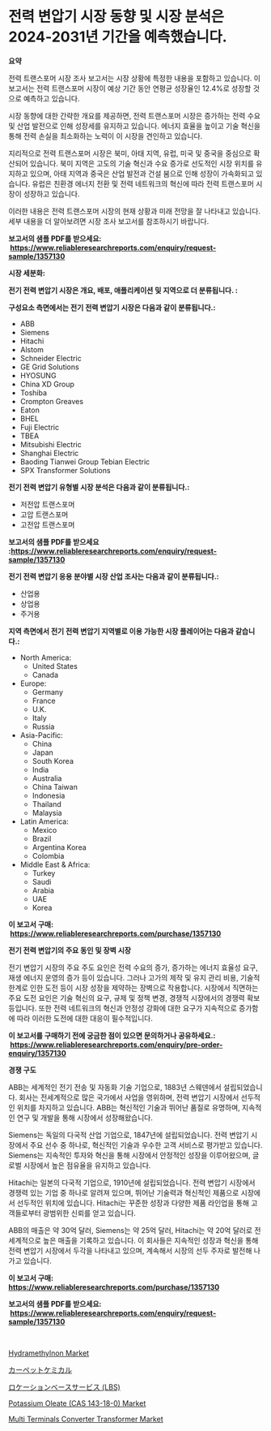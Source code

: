 <p><h1>전력 변압기 시장 동향 및 시장 분석은 2024-2031년 기간을 예측했습니다.</h1></p><p><strong>요약</strong></p>
<p><p>전력 트랜스포머 시장 조사 보고서는 시장 상황에 특정한 내용을 포함하고 있습니다. 이 보고서는 전력 트랜스포머 시장이 예상 기간 동안 연평균 성장율인 12.4%로 성장할 것으로 예측하고 있습니다.</p><p>시장 동향에 대한 간략한 개요를 제공하면, 전력 트랜스포머 시장은 증가하는 전력 수요 및 산업 발전으로 인해 성장세를 유지하고 있습니다. 에너지 효율을 높이고 기술 혁신을 통해 전력 손실을 최소화하는 노력이 이 시장을 견인하고 있습니다.</p><p>지리적으로 전력 트랜스포머 시장은 북미, 아태 지역, 유럽, 미국 및 중국을 중심으로 확산되어 있습니다. 북미 지역은 고도의 기술 혁신과 수요 증가로 선도적인 시장 위치를 유지하고 있으며, 아태 지역과 중국은 산업 발전과 건설 붐으로 인해 성장이 가속화되고 있습니다. 유럽은 친환경 에너지 전환 및 전력 네트워크의 혁신에 따라 전력 트랜스포머 시장이 성장하고 있습니다.</p><p>이러한 내용은 전력 트랜스포머 시장의 현재 상황과 미래 전망을 잘 나타내고 있습니다.세부 내용을 더 알아보려면 시장 조사 보고서를 참조하시기 바랍니다.</p></p>
<p><strong>보고서의 샘플 PDF를 받으세요: &nbsp;<a href="https://www.reliableresearchreports.com/enquiry/request-sample/1357130">https://www.reliableresearchreports.com/enquiry/request-sample/1357130</a></strong></p>
<p><strong>시장 세분화:</strong></p>
<p><strong> 전기 전력 변압기 시장은 개요, 배포, 애플리케이션 및 지역으로 더 분류됩니다. :</strong></p>
<p><strong>구성요소 측면에서는 전기 전력 변압기 시장은 다음과 같이 분류됩니다.:</strong></p>
<p><ul><li>ABB</li><li>Siemens</li><li>Hitachi</li><li>Alstom</li><li>Schneider Electric</li><li>GE Grid Solutions</li><li>HYOSUNG</li><li>China XD Group</li><li>Toshiba</li><li>Crompton Greaves</li><li>Eaton</li><li>BHEL</li><li>Fuji Electric</li><li>TBEA</li><li>Mitsubishi Electric</li><li>Shanghai Electric</li><li>Baoding Tianwei Group Tebian Electric</li><li>SPX Transformer Solutions</li></ul></p>
<p><strong> 전기 전력 변압기 유형별 시장 분석은 다음과 같이 분류됩니다.:</strong></p>
<p><ul><li>저전압 트랜스포머</li><li>고압 트랜스포머</li><li>고전압 트랜스포머</li></ul></p>
<p><strong>보고서의 샘플 PDF를 받으세요 :<a href="https://www.reliableresearchreports.com/enquiry/request-sample/1357130">https://www.reliableresearchreports.com/enquiry/request-sample/1357130</a></strong></p>
<p><strong> 전기 전력 변압기 응용 분야별 시장 산업 조사는 다음과 같이 분류됩니다.:</strong></p>
<p><ul><li>산업용</li><li>상업용</li><li>주거용</li></ul></p>
<p><strong>지역 측면에서 전기 전력 변압기 지역별로 이용 가능한 시장 플레이어는 다음과 같습니다.:</strong></p>
<p><ul>
    <li>
        North America:
        <ul>
            <li>United States</li>
            <li>Canada</li>
        </ul>
    </li>
    <li>
        Europe:
        <ul>
            <li>Germany</li>
            <li>France</li>
            <li>U.K.</li>
            <li>Italy</li>
            <li>Russia</li>
        </ul>
    </li>
    <li>
        Asia-Pacific:
        <ul>
            <li>China</li>
            <li>Japan</li>
            <li>South Korea</li>
            <li>India</li>
            <li>Australia</li>
            <li>China Taiwan</li>
            <li>Indonesia</li>
            <li>Thailand</li>
            <li>Malaysia</li>
        </ul>
    </li>
    <li>
        Latin America:
        <ul>
            <li>Mexico</li>
            <li>Brazil</li>
            <li>Argentina Korea</li>
            <li>Colombia</li>
        </ul>
    </li>
    <li>
        Middle East & Africa:
        <ul>
            <li>Turkey</li>
            <li>Saudi</li>
            <li>Arabia</li>
            <li>UAE</li>
            <li>Korea</li>
        </ul>
    </li>
    </ul></p>
<p><strong>이 보고서 구매: &nbsp;<a href="https://www.reliableresearchreports.com/purchase/1357130">https://www.reliableresearchreports.com/purchase/1357130</a></strong></p>
<p><strong>전기 전력 변압기의 주요 동인 및 장벽 시장</strong></p>
<p><p>전기 변압기 시장의 주요 주도 요인은 전력 수요의 증가, 증가하는 에너지 효율성 요구, 재생 에너지 운영의 증가 등이 있습니다. 그러나 고가의 제작 및 유지 관리 비용, 기술적 한계로 인한 도전 등이 시장 성장을 제약하는 장벽으로 작용합니다. 시장에서 직면하는 주요 도전 요인은 기술 혁신의 요구, 규제 및 정책 변경, 경쟁적 시장에서의 경쟁력 확보 등입니다. 또한 전력 네트워크의 혁신과 안정성 강화에 대한 요구가 지속적으로 증가함에 따라 이러한 도전에 대한 대응이 필수적입니다.</p></p>
<p><strong>이 보고서를 구매하기 전에 궁금한 점이 있으면 문의하거나 공유하세요.: &nbsp;<a href="https://www.reliableresearchreports.com/enquiry/pre-order-enquiry/1357130">https://www.reliableresearchreports.com/enquiry/pre-order-enquiry/1357130</a></strong></p>
<p><strong>경쟁 구도</strong></p>
<p><p>ABB는 세계적인 전기 전송 및 자동화 기술 기업으로, 1883년 스웨덴에서 설립되었습니다. 회사는 전세계적으로 많은 국가에서 사업을 영위하며, 전력 변압기 시장에서 선두적인 위치를 차지하고 있습니다. ABB는 혁신적인 기술과 뛰어난 품질로 유명하며, 지속적인 연구 및 개발을 통해 시장에서 성장해왔습니다.</p><p>Siemens는 독일의 다국적 산업 기업으로, 1847년에 설립되었습니다. 전력 변압기 시장에서 주요 선수 중 하나로, 혁신적인 기술과 우수한 고객 서비스로 평가받고 있습니다. Siemens는 지속적인 투자와 혁신을 통해 시장에서 안정적인 성장을 이루어왔으며, 글로벌 시장에서 높은 점유율을 유지하고 있습니다.</p><p>Hitachi는 일본의 다국적 기업으로, 1910년에 설립되었습니다. 전력 변압기 시장에서 경쟁력 있는 기업 중 하나로 알려져 있으며, 뛰어난 기술력과 혁신적인 제품으로 시장에서 선두적인 위치에 있습니다. Hitachi는 꾸준한 성장과 다양한 제품 라인업을 통해 고객들로부터 광범위한 신뢰를 얻고 있습니다.</p><p>ABB의 매출은 약 30억 달러, Siemens는 약 25억 달러, Hitachi는 약 20억 달러로 전세계적으로 높은 매출을 기록하고 있습니다. 이 회사들은 지속적인 성장과 혁신을 통해 전력 변압기 시장에서 두각을 나타내고 있으며, 계속해서 시장의 선두 주자로 발전해 나가고 있습니다.</p></p>
<p><strong>이 보고서 구매: &nbsp; <a href="https://www.reliableresearchreports.com/purchase/1357130">https://www.reliableresearchreports.com/purchase/1357130</a></strong></p>
<p><strong>보고서의 샘플 PDF를 받으세요: &nbsp;<a href="https://www.reliableresearchreports.com/enquiry/request-sample/1357130">https://www.reliableresearchreports.com/enquiry/request-sample/1357130</a></strong><strong></strong></p>
<p>&nbsp;</p>
<p><p><a href="https://github.com/rahu1506/Market-Research-Report-List-3/blob/main/hydramethylnon-market.md">Hydramethylnon Market</a></p><p><a href="https://medium.com/@harmonybogan1944/%E3%82%AB%E3%83%BC%E3%83%9A%E3%83%83%E3%83%88%E5%8C%96%E5%AD%A6%E5%93%81%E5%B8%82%E5%A0%B4-%E5%B8%82%E5%A0%B4%E3%81%AEcagr-%E5%B8%82%E5%A0%B4%E5%8B%95%E5%90%91-%E3%81%8A%E3%82%88%E3%81%B3%E6%88%90%E9%95%B7%E6%88%A6%E7%95%A5%E3%81%AB%E9%96%A2%E3%81%99%E3%82%8B%E6%B4%9E%E5%AF%9F-774607293bde">カーペットケミカル</a></p><p><a href="https://medium.com/@chloekessler01/%E5%A0%B4%E6%89%80%E3%81%AB%E5%9F%BA%E3%81%A5%E3%81%8F%E3%82%B5%E3%83%BC%E3%83%93%E3%82%B9-lbs-%E3%81%AE%E5%B8%82%E5%A0%B4%E8%A6%8F%E6%A8%A1-cagr-%E5%8B%95%E5%90%91-2024-2030-e51a5d13a5a4">ロケーションベースサービス (LBS)</a></p><p><a href="https://issuu.com/reportprime-2/docs/potassium-oleate-cas-143-18-0-market-size-2030.ppt">Potassium Oleate (CAS 143-18-0) Market</a></p><p><a href="https://chivalrous-flock-a86.notion.site/Multi-Terminals-Converter-Transformer-Market-Size-Furnishes-Valuable-Information-Encompassing-Market-7a7f72f756b141988a475da8b8b7ec48">Multi Terminals Converter Transformer Market</a></p></p>